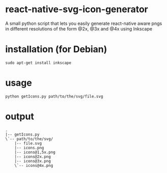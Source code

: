 # react-native-svg-icon-generator
A small python script that lets you easily generate react-native aware pngs in different resolutions of the form @2x, @3x and @4x using Inkscape

# installation (for Debian)
`sudo apt-get install inkscape`

# usage
`python getIcons.py path/to/the/svg/file.svg`

# output
```
.
|-- getIcons.py
\`-- path/to/the/svg/
    |-- file.svg
    |-- icons.png
    |-- icons@1,5x.png
    |-- icons@2x.png
    |-- icons@3x.png
    \`-- icons@4x.png
```
